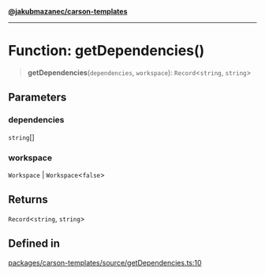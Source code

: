 [**@jakubmazanec/carson-templates**](../README.md)

---

# Function: getDependencies()

> **getDependencies**(`dependencies`, `workspace`): `Record`\<`string`, `string`\>

## Parameters

### dependencies

`string`[]

### workspace

`Workspace` | `Workspace`\<`false`\>

## Returns

`Record`\<`string`, `string`\>

## Defined in

[packages/carson-templates/source/getDependencies.ts:10](https://github.com/jakubmazanec/tools/blob/4bb343d3736e4f9f11a014de3241c6054262151e/packages/carson-templates/source/getDependencies.ts#L10)
